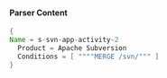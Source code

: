 #### Parser Content
```Java
{
Name = s-svn-app-activity-2
  Product = Apache Subversion
  Conditions = [ """"MERGE /svn/""" ]
}
```